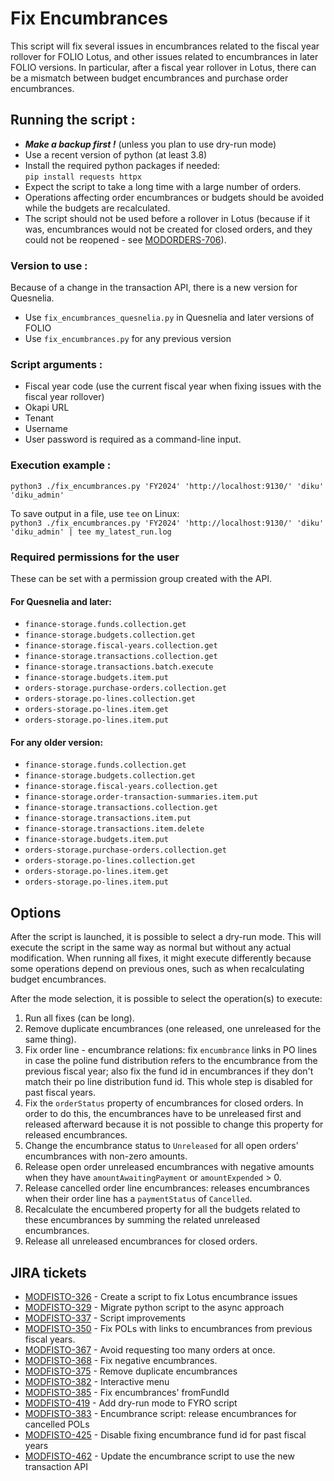 # Fix Encumbrances

This script will fix several issues in encumbrances related to the fiscal year rollover for FOLIO Lotus, and other issues related to encumbrances in later FOLIO versions.
In particular, after a fiscal year rollover in Lotus, there can be a mismatch between budget encumbrances and purchase order encumbrances.

## Running the script :

- ***Make a backup first !*** (unless you plan to use dry-run mode)
- Use a recent version of python (at least 3.8)
- Install the required python packages if needed:\
  `pip install requests httpx`
- Expect the script to take a long time with a large number of orders.
- Operations affecting order encumbrances or budgets should be avoided while the budgets are recalculated.
- The script should not be used before a rollover in Lotus (because if it was, encumbrances would not be created for closed orders, and they could not be reopened - see [MODORDERS-706](https://folio-org.atlassian.net/browse/MODORDERS-706)).

### Version to use :
Because of a change in the transaction API, there is a new version for Quesnelia.
- Use `fix_encumbrances_quesnelia.py` in Quesnelia and later versions of FOLIO
- Use `fix_encumbrances.py` for any previous version

### Script arguments :

- Fiscal year code (use the current fiscal year when fixing issues with the fiscal year rollover)
- Okapi URL
- Tenant
- Username
- User password is required as a command-line input.

### Execution example :
`python3 ./fix_encumbrances.py 'FY2024' 'http://localhost:9130/' 'diku' 'diku_admin'`

To save output in a file, use `tee` on Linux:\
`python3 ./fix_encumbrances.py 'FY2024' 'http://localhost:9130/' 'diku' 'diku_admin' | tee my_latest_run.log`

### Required permissions for the user
These can be set with a permission group created with the API.

#### For Quesnelia and later:
- `finance-storage.funds.collection.get`
- `finance-storage.budgets.collection.get`
- `finance-storage.fiscal-years.collection.get`
- `finance-storage.transactions.collection.get`
- `finance-storage.transactions.batch.execute`
- `finance-storage.budgets.item.put`
- `orders-storage.purchase-orders.collection.get`
- `orders-storage.po-lines.collection.get`
- `orders-storage.po-lines.item.get`
- `orders-storage.po-lines.item.put`

#### For any older version:
- `finance-storage.funds.collection.get`
- `finance-storage.budgets.collection.get`
- `finance-storage.fiscal-years.collection.get`
- `finance-storage.order-transaction-summaries.item.put`
- `finance-storage.transactions.collection.get`
- `finance-storage.transactions.item.put`
- `finance-storage.transactions.item.delete`
- `finance-storage.budgets.item.put`
- `orders-storage.purchase-orders.collection.get`
- `orders-storage.po-lines.collection.get`
- `orders-storage.po-lines.item.get`
- `orders-storage.po-lines.item.put`

## Options
After the script is launched, it is possible to select a dry-run mode. This will execute the script in the same way as normal but without any actual modification. When running all fixes, it might execute differently because some operations depend on previous ones, such as when recalculating budget encumbrances.

After the mode selection, it is possible to select the operation(s) to execute:

1. Run all fixes (can be long).
2. Remove duplicate encumbrances (one released, one unreleased for the same thing).
3. Fix order line - encumbrance relations: fix `encumbrance` links in PO lines in case the poline fund distribution refers to the encumbrance from the previous fiscal year; also fix the fund id in encumbrances if they don't match their po line distribution fund id. This whole step is disabled for past fiscal years.
4. Fix the `orderStatus` property of encumbrances for closed orders. In order to do this, the encumbrances have to be unreleased first and released afterward because it is not possible to change this property for released encumbrances.
5. Change the encumbrance status to `Unreleased` for all open orders' encumbrances with non-zero amounts.
6. Release open order unreleased encumbrances with negative amounts when they have `amountAwaitingPayment` or `amountExpended` > 0.
7. Release cancelled order line encumbrances: releases encumbrances when their order line has a `paymentStatus` of `Cancelled`.
8. Recalculate the encumbered property for all the budgets related to these encumbrances by summing the related unreleased encumbrances.
9. Release all unreleased encumbrances for closed orders.

## JIRA tickets
- [MODFISTO-326](https://folio-org.atlassian.net/browse/MODFISTO-326) - Create a script to fix Lotus encumbrance issues
- [MODFISTO-329](https://folio-org.atlassian.net/browse/MODFISTO-329) - Migrate python script to the async approach
- [MODFISTO-337](https://folio-org.atlassian.net/browse/MODFISTO-337) - Script improvements
- [MODFISTO-350](https://folio-org.atlassian.net/browse/MODFISTO-350) - Fix POLs with links to encumbrances from previous fiscal years.
- [MODFISTO-367](https://folio-org.atlassian.net/browse/MODFISTO-367) - Avoid requesting too many orders at once.
- [MODFISTO-368](https://folio-org.atlassian.net/browse/MODFISTO-368) - Fix negative encumbrances.
- [MODFISTO-375](https://folio-org.atlassian.net/browse/MODFISTO-375) - Remove duplicate encumbrances
- [MODFISTO-382](https://folio-org.atlassian.net/browse/MODFISTO-382) - Interactive menu
- [MODFISTO-385](https://folio-org.atlassian.net/browse/MODFISTO-385) - Fix encumbrances' fromFundId
- [MODFISTO-419](https://folio-org.atlassian.net/browse/MODFISTO-419) - Add dry-run mode to FYRO script
- [MODFISTO-383](https://folio-org.atlassian.net/browse/MODFISTO-383) - Encumbrance script: release encumbrances for cancelled POLs
- [MODFISTO-425](https://folio-org.atlassian.net/browse/MODFISTO-425) - Disable fixing encumbrance fund id for past fiscal years
- [MODFISTO-462](https://folio-org.atlassian.net/browse/MODFISTO-462) - Update the encumbrance script to use the new transaction API
